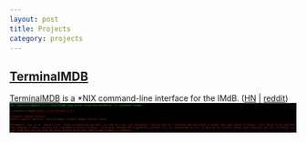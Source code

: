 ```yaml
---
layout: post
title: Projects
category: projects
---
```


[TerminalMDB](https://github.com/zacoppotamus/TerminaIMdB)
---
[TerminalMDB](https://github.com/zacoppotamus/TerminaIMdB) is a *NIX command-line interface for the IMdB. ([HN](http://news.ycombinator.com/item?id=4962797) | [reddit](http://www.reddit.com/r/Python/comments/15dr9j/i_made_a_cli_to_retrieve_info_from_the_imdb/))  
[![Screenshot](/images/terminalmdb.png "TerminalMDB")](/images/terminalmdb.png)